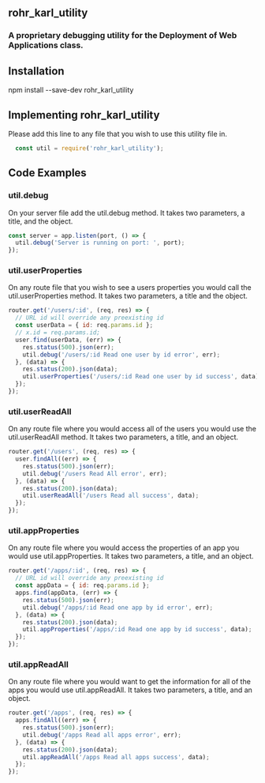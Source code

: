 ## rohr_karl_utility

### A proprietary debugging utility for the Deployment of Web Applications class.

## Installation

npm install --save-dev rohr_karl_utility

## Implementing rohr_karl_utility

Please add this line to any file that you wish to use this utility file in.

``` javascript
  const util = require('rohr_karl_utility');
```

## Code Examples

### util.debug

On your server file add the util.debug method. It takes two parameters, a title, and the object.
``` javascript
const server = app.listen(port, () => {
  util.debug('Server is running on port: ', port);
});
```

### util.userProperties
On any route file that you wish to see a users properties you would call the util.userProperties method. It takes two parameters, a title and the object.

``` javascript
router.get('/users/:id', (req, res) => {
  // URL id will override any preexisting id
  const userData = { id: req.params.id };
  // x.id = req.params.id;
  user.find(userData, (err) => {
    res.status(500).json(err);
    util.debug('/users/:id Read one user by id error', err);
  }, (data) => {
    res.status(200).json(data);
    util.userProperties('/users/:id Read one user by id success', data);
  });
});
```

### util.userReadAll
On any route file where you would access all of the users you would use the util.userReadAll method. It takes two parameters, a title, and an object.

``` javascript
router.get('/users', (req, res) => {
  user.findAll((err) => {
    res.status(500).json(err);
    util.debug('/users Read All error', err);
  }, (data) => {
    res.status(200).json(data);
    util.userReadAll('/users Read all success', data);
  });
});
```

### util.appProperties
On any route file where you would access the properties of an app you would use util.appProperties. It takes two parameters, a title, and an object.

``` javascript
router.get('/apps/:id', (req, res) => {
  // URL id will override any preexisting id
  const appData = { id: req.params.id };
  apps.find(appData, (err) => {
    res.status(500).json(err);
    util.debug('/apps/:id Read one app by id error', err);
  }, (data) => {
    res.status(200).json(data);
    util.appProperties('/apps/:id Read one app by id success', data);
  });
});
```

### util.appReadAll
On any route file where you would want to get the information for all of the apps you would use util.appReadAll. It takes two parameters, a title, and an object.

``` javascript
router.get('/apps', (req, res) => {
  apps.findAll((err) => {
    res.status(500).json(err);
    util.debug('/apps Read all apps error', err);
  }, (data) => {
    res.status(200).json(data);
    util.appReadAll('/apps Read all apps success', data);
  });
});
```
